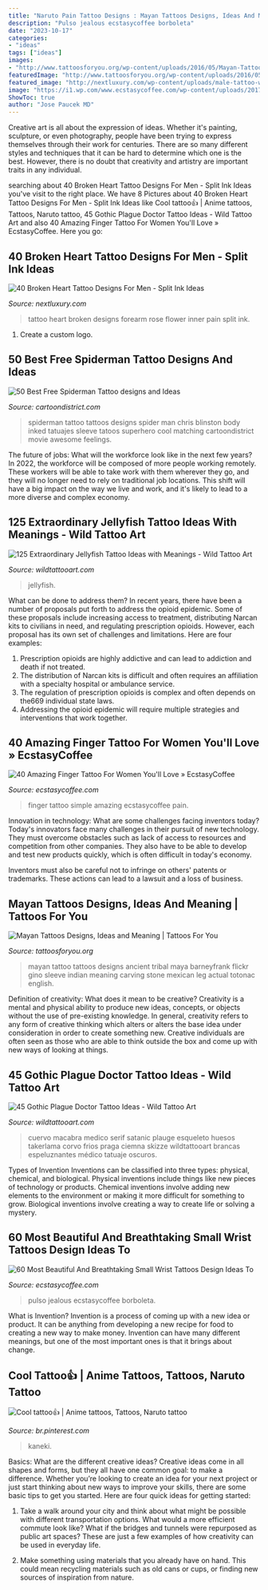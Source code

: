 ```yaml
---
title: "Naruto Pain Tattoo Designs : Mayan Tattoos Designs, Ideas And Meaning"
description: "Pulso jealous ecstasycoffee borboleta"
date: "2023-10-17"
categories:
- "ideas"
tags: ["ideas"]
images:
- "http://www.tattoosforyou.org/wp-content/uploads/2016/05/Mayan-Tattoos-for-Women.jpg"
featuredImage: "http://www.tattoosforyou.org/wp-content/uploads/2016/05/Mayan-Tattoos-for-Women.jpg"
featured_image: "http://nextluxury.com/wp-content/uploads/male-tattoo-with-broken-heart-and-rose-flower-design-on-inner-forearm.jpg"
image: "https://i1.wp.com/www.ecstasycoffee.com/wp-content/uploads/2017/02/Black-and-Gray-Butterfly.jpg?resize=600%2C800"
ShowToc: true
author: "Jose Paucek MD"
---
```



Creative art is all about the expression of ideas. Whether it's painting, sculpture, or even photography, people have been trying to express themselves through their work for centuries. There are so many different styles and techniques that it can be hard to determine which one is the best. However, there is no doubt that creativity and artistry are important traits in any individual.

	

		
searching about 40 Broken Heart Tattoo Designs For Men - Split Ink Ideas you've visit to the right place. We have 8 Pictures about 40 Broken Heart Tattoo Designs For Men - Split Ink Ideas like Cool tattoo👍 | Anime tattoos, Tattoos, Naruto tattoo, 45 Gothic Plague Doctor Tattoo Ideas - Wild Tattoo Art and also 40 Amazing Finger Tattoo For Women You&#039;ll Love » EcstasyCoffee. Here you go:
		
    
## 40 Broken Heart Tattoo Designs For Men - Split Ink Ideas

<img loading=lazy src="http://nextluxury.com/wp-content/uploads/male-tattoo-with-broken-heart-and-rose-flower-design-on-inner-forearm.jpg" onerror="this.onerror=null;this.src='https://tse3.mm.bing.net/th?id=OIP.F1zJ3GBF4vjlc7zxODfaUQAAAA&amp;pid=15.1';" alt="40 Broken Heart Tattoo Designs For Men - Split Ink Ideas">

_Source: nextluxury.com_

>tattoo heart broken designs forearm rose flower inner pain split ink. 

	

1. Create a custom logo.

    
## 50 Best Free Spiderman Tattoo Designs And Ideas

<img loading=lazy src="http://cartoondistrict.com/wp-content/uploads/2015/04/Best-Free-Spiderman-Tattoo-designs-and-Ideas17-017.jpg" onerror="this.onerror=null;this.src='https://tse2.mm.bing.net/th?id=OIP.SnuuHKa4N_D6JgjrjlMjtgHaLM&amp;pid=15.1';" alt="50 Best Free Spiderman Tattoo designs and Ideas">

_Source: cartoondistrict.com_

>spiderman tattoo tattoos designs spider man chris blinston body inked tatuajes sleeve tatoos superhero cool matching cartoondistrict movie awesome feelings. 

	

The future of jobs: What will the workforce look like in the next few years?
In 2022, the workforce will be composed of more people working remotely. These workers will be able to take work with them wherever they go, and they will no longer need to rely on traditional job locations. This shift will have a big impact on the way we live and work, and it's likely to lead to a more diverse and complex economy.

    
## 125 Extraordinary Jellyfish Tattoo Ideas With Meanings - Wild Tattoo Art

<img loading=lazy src="https://www.wildtattooart.com/wp-content/uploads/2020/09/jellyfish-tattoo-69.jpg" onerror="this.onerror=null;this.src='https://tse3.mm.bing.net/th?id=OIP.wdhb_v64Ic7uaOe82Ga59QHaHS&amp;pid=15.1';" alt="125 Extraordinary Jellyfish Tattoo Ideas with Meanings - Wild Tattoo Art">

_Source: wildtattooart.com_

>jellyfish. 

	

What can be done to address them?
In recent years, there have been a number of proposals put forth to address the opioid epidemic. Some of these proposals include increasing access to treatment, distributing Narcan kits to civilians in need, and regulating prescription opioids. However, each proposal has its own set of challenges and limitations. Here are four examples:
1) Prescription opioids are highly addictive and can lead to addiction and death if not treated. 
2) The distribution of Narcan kits is difficult and often requires an affiliation with a specialty hospital or ambulance service. 
3) The regulation of prescription opioids is complex and often depends on the669 individual state laws. 
4) Addressing the opioid epidemic will require multiple strategies and interventions that work together.

    
## 40 Amazing Finger Tattoo For Women You&#039;ll Love » EcstasyCoffee

<img loading=lazy src="https://i1.wp.com/www.ecstasycoffee.com/wp-content/uploads/2016/09/Simple-But-Beautiful-Finger-Tattoo-Design.jpg" onerror="this.onerror=null;this.src='https://tse4.mm.bing.net/th?id=OIP.Y06n3COyjoKVe5RwpT88ygHaHa&amp;pid=15.1';" alt="40 Amazing Finger Tattoo For Women You&#039;ll Love » EcstasyCoffee">

_Source: ecstasycoffee.com_

>finger tattoo simple amazing ecstasycoffee pain. 

	

Innovation in technology: What are some challenges facing inventors today?
Today's innovators face many challenges in their pursuit of new technology. They must overcome obstacles such as lack of access to resources and competition from other companies. They also have to be able to develop and test new products quickly, which is often difficult in today's economy.

Inventors must also be careful not to infringe on others' patents or trademarks. These actions can lead to a lawsuit and a loss of business.

    
## Mayan Tattoos Designs, Ideas And Meaning | Tattoos For You

<img loading=lazy src="http://www.tattoosforyou.org/wp-content/uploads/2016/05/Mayan-Tattoos-for-Women.jpg" onerror="this.onerror=null;this.src='https://tse3.mm.bing.net/th?id=OIP.MEl-C11k_qsY9BA4cb-TXQHaLJ&amp;pid=15.1';" alt="Mayan Tattoos Designs, Ideas and Meaning | Tattoos For You">

_Source: tattoosforyou.org_

>mayan tattoo tattoos designs ancient tribal maya barneyfrank flickr gino sleeve indian meaning carving stone mexican leg actual totonac english. 

	

Definition of creativity: What does it mean to be creative?
Creativity is a mental and physical ability to produce new ideas, concepts, or objects without the use of pre-existing knowledge. In general, creativity refers to any form of creative thinking which alters or alters the base idea under consideration in order to create something new. Creative individuals are often seen as those who are able to think outside the box and come up with new ways of looking at things.

    
## 45 Gothic Plague Doctor Tattoo Ideas - Wild Tattoo Art

<img loading=lazy src="https://www.wildtattooart.com/wp-content/uploads/2020/10/plague-doctor-tattoo-15.jpg" onerror="this.onerror=null;this.src='https://tse2.mm.bing.net/th?id=OIP.H19q3PKopcwcnAW56MGi0wHaJr&amp;pid=15.1';" alt="45 Gothic Plague Doctor Tattoo Ideas - Wild Tattoo Art">

_Source: wildtattooart.com_

>cuervo macabra medico serif satanic plauge esqueleto huesos takerlama corvo frios praga ciemna skizze wildtattooart brancas espeluznantes médico tatuaje oscuros. 

	

Types of Invention
Inventions can be classified into three types: physical, chemical, and biological. Physical inventions include things like new pieces of technology or products. Chemical inventions involve adding new elements to the environment or making it more difficult for something to grow. Biological inventions involve creating a way to create life or solving a mystery.

    
## 60 Most Beautiful And Breathtaking Small Wrist Tattoos Design Ideas To

<img loading=lazy src="https://i1.wp.com/www.ecstasycoffee.com/wp-content/uploads/2017/02/Black-and-Gray-Butterfly.jpg?resize=600%2C800" onerror="this.onerror=null;this.src='https://tse2.mm.bing.net/th?id=OIP.8eN1MnPKOnlP-fFyHsVDIAHaJ4&amp;pid=15.1';" alt="60 Most Beautiful And Breathtaking Small Wrist Tattoos Design Ideas To">

_Source: ecstasycoffee.com_

>pulso jealous ecstasycoffee borboleta. 

	

What is Invention?
Invention is a process of coming up with a new idea or product. It can be anything from developing a new recipe for food to creating a new way to make money. Invention can have many different meanings, but one of the most important ones is that it brings about change.

    
## Cool Tattoo👍 | Anime Tattoos, Tattoos, Naruto Tattoo

<img loading=lazy src="https://i.pinimg.com/736x/45/53/be/4553beeb4841a1081f013035c0cccd55--skulls-tattoo.jpg" onerror="this.onerror=null;this.src='https://tse2.mm.bing.net/th?id=OIP.FPcJthN7PLW7ageAefX3zAHaHV&amp;pid=15.1';" alt="Cool tattoo👍 | Anime tattoos, Tattoos, Naruto tattoo">

_Source: br.pinterest.com_

>kaneki. 

	

Basics: What are the different creative ideas?
Creative ideas come in all shapes and forms, but they all have one common goal: to make a difference. Whether you’re looking to create an idea for your next project or just start thinking about new ways to improve your skills, there are some basic tips to get you started. Here are four quick ideas for getting started:
1. Take a walk around your city and think about what might be possible with different transportation options. What would a more efficient commute look like? What if the bridges and tunnels were repurposed as public art spaces? These are just a few examples of how creativity can be used in everyday life.

2. Make something using materials that you already have on hand. This could mean recycling materials such as old cans or cups, or finding new sources of inspiration from nature.

